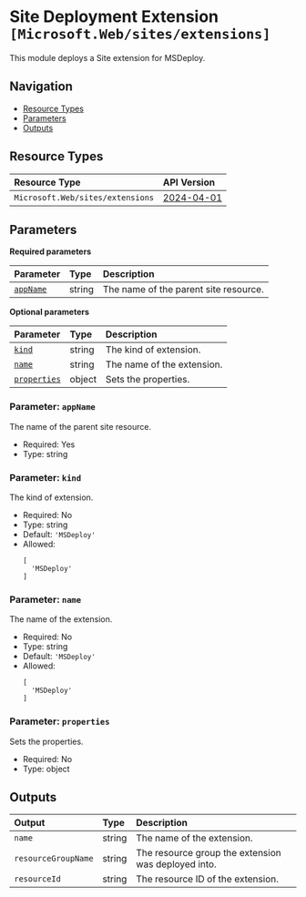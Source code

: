# Site Deployment Extension  `[Microsoft.Web/sites/extensions]`

This module deploys a Site extension for MSDeploy.

## Navigation

- [Resource Types](#Resource-Types)
- [Parameters](#Parameters)
- [Outputs](#Outputs)

## Resource Types

| Resource Type | API Version |
| :-- | :-- |
| `Microsoft.Web/sites/extensions` | [2024-04-01](https://learn.microsoft.com/en-us/azure/templates/Microsoft.Web/2024-04-01/sites/extensions) |

## Parameters

**Required parameters**

| Parameter | Type | Description |
| :-- | :-- | :-- |
| [`appName`](#parameter-appname) | string | The name of the parent site resource. |

**Optional parameters**

| Parameter | Type | Description |
| :-- | :-- | :-- |
| [`kind`](#parameter-kind) | string | The kind of extension. |
| [`name`](#parameter-name) | string | The name of the extension. |
| [`properties`](#parameter-properties) | object | Sets the properties. |

### Parameter: `appName`

The name of the parent site resource.

- Required: Yes
- Type: string

### Parameter: `kind`

The kind of extension.

- Required: No
- Type: string
- Default: `'MSDeploy'`
- Allowed:
  ```Bicep
  [
    'MSDeploy'
  ]
  ```

### Parameter: `name`

The name of the extension.

- Required: No
- Type: string
- Default: `'MSDeploy'`
- Allowed:
  ```Bicep
  [
    'MSDeploy'
  ]
  ```

### Parameter: `properties`

Sets the properties.

- Required: No
- Type: object

## Outputs

| Output | Type | Description |
| :-- | :-- | :-- |
| `name` | string | The name of the extension. |
| `resourceGroupName` | string | The resource group the extension was deployed into. |
| `resourceId` | string | The resource ID of the extension. |
